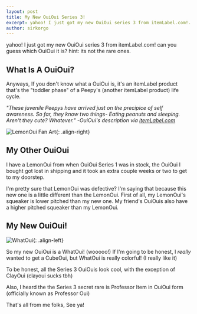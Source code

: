 ```yaml
---
layout: post
title: My New OuiOui Series 3!
excerpt: yahoo! I just got my new OuiOui series 3 from itemLabel.com!...
author: sirkorgo
---
```


yahoo! I just got my new OuiOui series 3 from itemLabel.com!
can you guess which OuiOui it is? hint: its not the rare ones.

## What Is A OuiOui?

Anyways, If you don't know what a OuiOui is, it's an itemLabel product that's the "toddler phase" of a Peepy's (another itemLabel product) life cycle.

*"These juvenile Peepys have arrived just on the precipice of self awareness. So far, they know two things- Eating peanuts and sleeping. Aren't they cute? Whatever." -OuiOui's description via [itemLabel.com](https://itemlabel.com)*

![LemonOui Fan Art](https://blogger.googleusercontent.com/img/b/R29vZ2xl/AVvXsEhmnaVnyHXxj2Mr1A5y4bPBb816Ec1jUerWW9vaJxNskw1D1sg4n0Noh2IV9BAMf4ds9xHD24j68pimOKWUPjaX5pOn0gmDYBmWN-BOgbdTXzLrTG1-FNqLT9yZLupDFze4mtEMg133W3ET6VPZwIrBIlYyHWv-acH_n4xy9CpJ7jsYsmHttOGPGkN3Hss/w200-h150/DF666034-3081-4C1B-9382-C20D38BA1205.png){: .align-right}

## My Other OuiOui

I have a LemonOui from when OuiOui Series 1 was in stock, the OuiOui I bought got lost in shipping and it took an extra couple weeks or two to get to my doorstep.

I'm pretty sure that LemonOui was defective? I'm saying that because this new one is a little different than the LemonOui. First of all, my LemonOui's squeaker is lower pitched than my new one. My friend's OuiOuis also have a higher pitched squeaker than my LemonOui.

## My New OuiOui!

![WhatOui](https://blogger.googleusercontent.com/img/b/R29vZ2xl/AVvXsEgZtaS5u_uPj4lCTviPJEVYmlDllrmBLcY88bueIC--jYszMce-Z5w2Xb-0TzvPajj3Gb6j6yq5B7SNI3nzilcWDc6VJcSTWDJHN7zeG9cZrPMGy8o0fM9rIPoWgRTt1S4I3KXubC7y26WpnHafnqIZlzWljHyCqPIeqy6W5zgFtlbZE8S1OZXsPhTJZ0g/s320/224BB8C2-1159-4920-898D-86C23358E203.heic){: .align-left}

So my new OuiOui is a WhatOui! (wooooo!) If I'm going to be honest, I *really* wanted to get a CubeOui, but WhatOui is really colorful! (I really like it)

To be honest, all the Series 3 OuiOuis look cool, with the exception of ClayOui (clayoui sucks tbh)

Also, I heard the the Series 3 secret rare is Professor Item in OuiOui form (officially known as Professor Oui)

That's all from me folks, See ya!